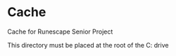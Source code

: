 # Cache
Cache for Runescape Senior Project


This directory must be placed at the root of the C: drive
